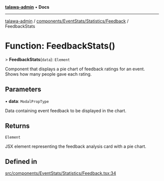 [**talawa-admin**](../../../../../README.md) • **Docs**

***

[talawa-admin](../../../../../modules.md) / [components/EventStats/Statistics/Feedback](../README.md) / FeedbackStats

# Function: FeedbackStats()

\> **FeedbackStats**(`data`): `Element`

Component that displays a pie chart of feedback ratings for an event.
Shows how many people gave each rating.

## Parameters

• **data**: `ModalPropType`

Data containing event feedback to be displayed in the chart.

## Returns

`Element`

JSX element representing the feedback analysis card with a pie chart.

## Defined in

[src/components/EventStats/Statistics/Feedback.tsx:34](https://github.com/PalisadoesFoundation/talawa-admin/blob/9dd5d7fd647f8a7c9e1c1e14bf645b71b32c51c2/src/components/EventStats/Statistics/Feedback.tsx#L34)
